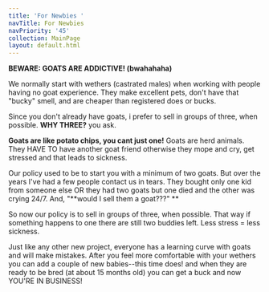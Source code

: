 ```yaml
---
title: 'For Newbies '
navTitle: For Newbies
navPriority: '45'
collection: MainPage
layout: default.html
---
```

**BEWARE: GOATS ARE ADDICTIVE! (bwahahaha)**

We normally start with wethers (castrated males) when working with people having no goat experience.  They make excellent pets, don't have that "bucky" smell, and are cheaper than registered does or bucks.

Since you don't already have goats, i prefer to sell in groups of three, when possible. **WHY THREE?** you ask. 

**Goats are like potato chips, you cant just one!** Goats are herd animals. They HAVE TO have another goat friend otherwise they mope and cry, get stressed and that leads to sickness. 

Our policy used to be to start you with a minimum of two goats.  But over the years I've had a few people contact us in tears. They bought only one kid from someone else OR they had two goats but one died and the other was crying 24/7. And, "**would I sell them a goat???" ** 

So now our policy is to sell in groups of three, when possible.  That way if something happens to one there are still two buddies left.  Less stress = less sickness.

Just like any other new project, everyone has a learning curve with goats and will make mistakes. After you feel more comfortable with your wethers you can add a couple of new babies--this time does!  and when they are ready to be bred (at about 15 months old) you can get a buck and now YOU'RE IN BUSINESS!
